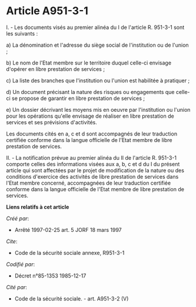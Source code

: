 # Article A951-3-1

I. - Les documents visés au premier alinéa du I de l'article R. 951-3-1 sont les suivants :

a) La dénomination et l'adresse du siège social de l'institution ou de l'union ;

b) Le nom de l'Etat membre sur le territoire duquel celle-ci envisage d'opérer en libre prestation de services ;

c) La liste des branches que l'institution ou l'union est habilitée à pratiquer ;

d) Un document précisant la nature des risques ou engagements que celle-ci se propose de garantir en libre prestation de
services ;

e) Un dossier décrivant les moyens mis en oeuvre par l'institution ou l'union pour les opérations qu'elle envisage de
réaliser en libre prestation de services et ses prévisions d'activités.

Les documents cités en a, c et d sont accompagnés de leur traduction certifiée conforme dans la langue officielle de l'Etat
membre de libre prestation de services.

II. - La notification prévue au premier alinéa du II de l'article R. 951-3-1 comporte celles des informations visées aux a,
b, c et d du I du présent article qui sont affectées par le projet de modification de la nature ou des conditions d'exercice
des activités de libre prestation de services dans l'Etat membre concerné, accompagnées de leur traduction certifiée conforme
dans la langue officielle de l'Etat membre de libre prestation de services.

**Liens relatifs à cet article**

_Créé par_:

  - Arrêté 1997-02-25 art. 5 JORF 18 mars 1997

_Cite_:

  - Code de la sécurité sociale annexe, R951-3-1

_Codifié par_:

  - Décret n°85-1353 1985-12-17

_Cité par_:

  - Code de la sécurité sociale. - art. A951-3-2 (V)
